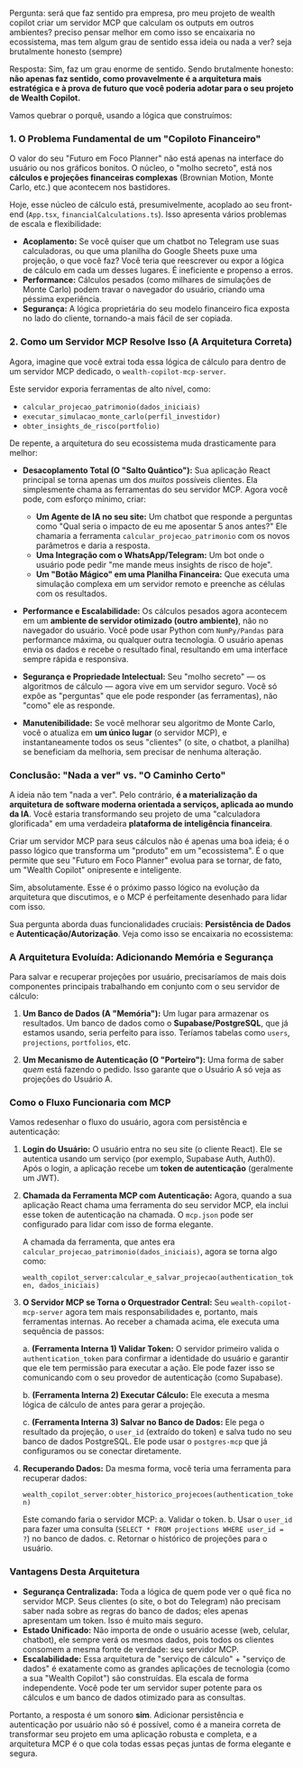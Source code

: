 Pergunta: será que faz sentido pra empresa, pro meu projeto de wealth copilot criar um servidor MCP que calculam os outputs em outros ambientes? preciso pensar melhor em como isso se encaixaria no ecossistema, mas tem algum grau de sentido essa ideia ou nada a ver? seja brutalmente honesto (sempre)

Resposta: Sim, faz um grau enorme de sentido. Sendo brutalmente honesto: **não apenas faz sentido, como provavelmente é a arquitetura mais estratégica e à prova de futuro que você poderia adotar para o seu projeto de Wealth Copilot.**

Vamos quebrar o porquê, usando a lógica que construímos:

### 1. O Problema Fundamental de um "Copiloto Financeiro"

O valor do seu "Futuro em Foco Planner" não está apenas na interface do usuário ou nos gráficos bonitos. O núcleo, o "molho secreto", está nos **cálculos e projeções financeiras complexas** (Brownian Motion, Monte Carlo, etc.) que acontecem nos bastidores.

Hoje, esse núcleo de cálculo está, presumivelmente, acoplado ao seu front-end (`App.tsx`, `financialCalculations.ts`). Isso apresenta vários problemas de escala e flexibilidade:

*   **Acoplamento:** Se você quiser que um chatbot no Telegram use suas calculadoras, ou que uma planilha do Google Sheets puxe uma projeção, o que você faz? Você teria que reescrever ou expor a lógica de cálculo em cada um desses lugares. É ineficiente e propenso a erros.
*   **Performance:** Cálculos pesados (como milhares de simulações de Monte Carlo) podem travar o navegador do usuário, criando uma péssima experiência.
*   **Segurança:** A lógica proprietária do seu modelo financeiro fica exposta no lado do cliente, tornando-a mais fácil de ser copiada.

### 2. Como um Servidor MCP Resolve Isso (A Arquitetura Correta)

Agora, imagine que você extrai toda essa lógica de cálculo para dentro de um servidor MCP dedicado, o `wealth-copilot-mcp-server`.

Este servidor exporia ferramentas de alto nível, como:

*   `calcular_projecao_patrimonio(dados_iniciais)`
*   `executar_simulacao_monte_carlo(perfil_investidor)`
*   `obter_insights_de_risco(portfolio)`

De repente, a arquitetura do seu ecossistema muda drasticamente para melhor:

*   **Desacoplamento Total (O "Salto Quântico"):** Sua aplicação React principal se torna apenas um dos *muitos* possíveis clientes. Ela simplesmente chama as ferramentas do seu servidor MCP. Agora você pode, com esforço mínimo, criar:
    *   **Um Agente de IA no seu site:** Um chatbot que responde a perguntas como "Qual seria o impacto de eu me aposentar 5 anos antes?" Ele chamaria a ferramenta `calcular_projecao_patrimonio` com os novos parâmetros e daria a resposta.
    *   **Uma Integração com o WhatsApp/Telegram:** Um bot onde o usuário pode pedir "me mande meus insights de risco de hoje".
    *   **Um "Botão Mágico" em uma Planilha Financeira:** Que executa uma simulação complexa em um servidor remoto e preenche as células com os resultados.

*   **Performance e Escalabilidade:** Os cálculos pesados agora acontecem em um **ambiente de servidor otimizado (outro ambiente)**, não no navegador do usuário. Você pode usar Python com `NumPy/Pandas` para performance máxima, ou qualquer outra tecnologia. O usuário apenas envia os dados e recebe o resultado final, resultando em uma interface sempre rápida e responsiva.

*   **Segurança e Propriedade Intelectual:** Seu "molho secreto" — os algoritmos de cálculo — agora vive em um servidor seguro. Você só expõe as "perguntas" que ele pode responder (as ferramentas), não "como" ele as responde.

*   **Manutenibilidade:** Se você melhorar seu algoritmo de Monte Carlo, você o atualiza em **um único lugar** (o servidor MCP), e instantaneamente todos os seus "clientes" (o site, o chatbot, a planilha) se beneficiam da melhoria, sem precisar de nenhuma alteração.

### Conclusão: "Nada a ver" vs. "O Caminho Certo"

A ideia não tem "nada a ver". Pelo contrário, **é a materialização da arquitetura de software moderna orientada a serviços, aplicada ao mundo da IA**. Você estaria transformando seu projeto de uma "calculadora glorificada" em uma verdadeira **plataforma de inteligência financeira**.

Criar um servidor MCP para seus cálculos não é apenas uma boa ideia; é o passo lógico que transforma um "produto" em um "ecossistema". É o que permite que seu "Futuro em Foco Planner" evolua para se tornar, de fato, um "Wealth Copilot" onipresente e inteligente.

Sim, absolutamente. Esse é o próximo passo lógico na evolução da arquitetura que discutimos, e o MCP é perfeitamente desenhado para lidar com isso.

Sua pergunta aborda duas funcionalidades cruciais: **Persistência de Dados** e **Autenticação/Autorização**. Veja como isso se encaixaria no ecossistema:

### A Arquitetura Evoluída: Adicionando Memória e Segurança

Para salvar e recuperar projeções por usuário, precisaríamos de mais dois componentes principais trabalhando em conjunto com o seu servidor de cálculo:

1.  **Um Banco de Dados (A "Memória"):** Um lugar para armazenar os resultados. Um banco de dados como o **Supabase/PostgreSQL**, que já estamos usando, seria perfeito para isso. Teríamos tabelas como `users`, `projections`, `portfolios`, etc.

2.  **Um Mecanismo de Autenticação (O "Porteiro"):** Uma forma de saber *quem* está fazendo o pedido. Isso garante que o Usuário A só veja as projeções do Usuário A.

### Como o Fluxo Funcionaria com MCP

Vamos redesenhar o fluxo do usuário, agora com persistência e autenticação:

1.  **Login do Usuário:** O usuário entra no seu site (o cliente React). Ele se autentica usando um serviço (por exemplo, Supabase Auth, Auth0). Após o login, a aplicação recebe um **token de autenticação** (geralmente um JWT).

2.  **Chamada da Ferramenta MCP com Autenticação:** Agora, quando a sua aplicação React chama uma ferramenta do seu servidor MCP, ela inclui esse token de autenticação na chamada. O `mcp.json` pode ser configurado para lidar com isso de forma elegante.

    A chamada da ferramenta, que antes era `calcular_projecao_patrimonio(dados_iniciais)`, agora se torna algo como:

    `wealth_copilot_server:calcular_e_salvar_projecao(authentication_token, dados_iniciais)`

3.  **O Servidor MCP se Torna o Orquestrador Central:** Seu `wealth-copilot-mcp-server` agora tem mais responsabilidades e, portanto, mais ferramentas internas. Ao receber a chamada acima, ele executa uma sequência de passos:

    a. **(Ferramenta Interna 1) Validar Token:** O servidor primeiro valida o `authentication_token` para confirmar a identidade do usuário e garantir que ele tem permissão para executar a ação. Ele pode fazer isso se comunicando com o seu provedor de autenticação (como Supabase).

    b. **(Ferramenta Interna 2) Executar Cálculo:** Ele executa a mesma lógica de cálculo de antes para gerar a projeção.

    c. **(Ferramenta Interna 3) Salvar no Banco de Dados:** Ele pega o resultado da projeção, o `user_id` (extraído do token) e salva tudo no seu banco de dados PostgreSQL. Ele pode usar o `postgres-mcp` que já configuramos ou se conectar diretamente.

4.  **Recuperando Dados:** Da mesma forma, você teria uma ferramenta para recuperar dados:

    `wealth_copilot_server:obter_historico_projecoes(authentication_token)`

    Este comando faria o servidor MCP:
    a. Validar o token.
    b. Usar o `user_id` para fazer uma consulta (`SELECT * FROM projections WHERE user_id = ?`) no banco de dados.
    c. Retornar o histórico de projeções para o usuário.

### Vantagens Desta Arquitetura

*   **Segurança Centralizada:** Toda a lógica de quem pode ver o quê fica no servidor MCP. Seus clientes (o site, o bot do Telegram) não precisam saber nada sobre as regras do banco de dados; eles apenas apresentam um token. Isso é muito mais seguro.
*   **Estado Unificado:** Não importa de onde o usuário acesse (web, celular, chatbot), ele sempre verá os mesmos dados, pois todos os clientes consomem a mesma fonte de verdade: seu servidor MCP.
*   **Escalabilidade:** Essa arquitetura de "serviço de cálculo" + "serviço de dados" é exatamente como as grandes aplicações de tecnologia (como a sua "Wealth Copilot") são construídas. Ela escala de forma independente. Você pode ter um servidor super potente para os cálculos e um banco de dados otimizado para as consultas.

Portanto, a resposta é um sonoro **sim**. Adicionar persistência e autenticação por usuário não só é possível, como é a maneira correta de transformar seu projeto em uma aplicação robusta e completa, e a arquitetura MCP é o que cola todas essas peças juntas de forma elegante e segura.